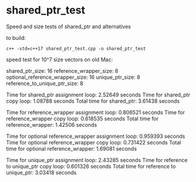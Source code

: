 # shared_ptr_test
Speed and size tests of shared_ptr and alternatives

to build: 

`c++ -std=c++17 shared_ptr_test.cpp -o shared_ptr_test`

speed test for 10^7 size vectors on old Mac:

shared_ptr_size: 16
reference_wrapper_size: 8
optional_reference_wrapper_size: 16
unique_ptr_size: 8
reference_to_unique_ptr_size: 8

Time for shared_ptr assignment loop: 2.52649 seconds
Time for shared_ptr copy loop: 1.08788 seconds
Total time for shared_ptr: 3.61438 seconds

Time for reference_wrapper assignment loop: 0.806521 seconds
Time for reference_wrapper copy loop: 0.618535 seconds
Total time for reference_wrapper: 1.42506 seconds

Time for optional reference_wrapper assignment loop: 0.959393 seconds
Time for optional reference_wrapper copy loop: 0.731422 seconds
Total time for optional reference_wrapper: 1.69081 seconds

Time for unique_ptr assignment loop: 2.43285 seconds
Time for reference to unique_ptr copy loop: 0.601326 seconds
Total time for reference to unique_ptr: 3.03418 seconds
